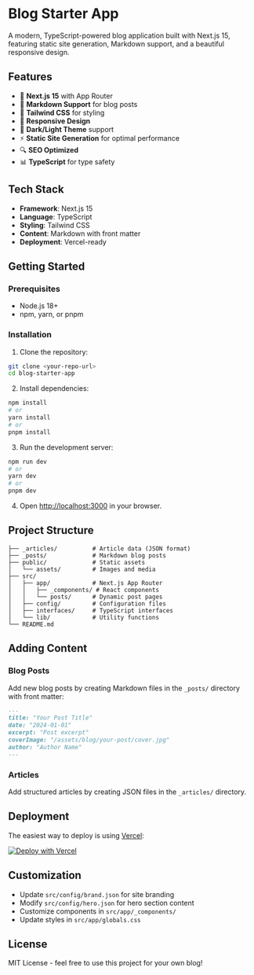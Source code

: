 # Blog Starter App

A modern, TypeScript-powered blog application built with Next.js 15, featuring static site generation, Markdown support, and a beautiful responsive design.

## Features

- 🚀 **Next.js 15** with App Router
- 📝 **Markdown Support** for blog posts
- 🎨 **Tailwind CSS** for styling
- 📱 **Responsive Design** 
- 🌙 **Dark/Light Theme** support
- ⚡ **Static Site Generation** for optimal performance
- 🔍 **SEO Optimized**
- 📊 **TypeScript** for type safety

## Tech Stack

- **Framework**: Next.js 15
- **Language**: TypeScript
- **Styling**: Tailwind CSS
- **Content**: Markdown with front matter
- **Deployment**: Vercel-ready

## Getting Started

### Prerequisites

- Node.js 18+ 
- npm, yarn, or pnpm

### Installation

1. Clone the repository:
```bash
git clone <your-repo-url>
cd blog-starter-app
```

2. Install dependencies:
```bash
npm install
# or
yarn install
# or
pnpm install
```

3. Run the development server:
```bash
npm run dev
# or
yarn dev
# or
pnpm dev
```

4. Open [http://localhost:3000](http://localhost:3000) in your browser.

## Project Structure

```
├── _articles/          # Article data (JSON format)
├── _posts/             # Markdown blog posts
├── public/             # Static assets
│   └── assets/         # Images and media
├── src/
│   ├── app/            # Next.js App Router
│   │   ├── _components/ # React components
│   │   └── posts/      # Dynamic post pages
│   ├── config/         # Configuration files
│   ├── interfaces/     # TypeScript interfaces
│   └── lib/            # Utility functions
└── README.md
```

## Adding Content

### Blog Posts
Add new blog posts by creating Markdown files in the `_posts/` directory with front matter:

```markdown
---
title: "Your Post Title"
date: "2024-01-01"
excerpt: "Post excerpt"
coverImage: "/assets/blog/your-post/cover.jpg"
author: "Author Name"
---
```

### Articles
Add structured articles by creating JSON files in the `_articles/` directory.

## Deployment

The easiest way to deploy is using [Vercel](https://vercel.com):

[![Deploy with Vercel](https://vercel.com/button)](https://vercel.com/new)

## Customization

- Update `src/config/brand.json` for site branding
- Modify `src/config/hero.json` for hero section content
- Customize components in `src/app/_components/`
- Update styles in `src/app/globals.css`

## License

MIT License - feel free to use this project for your own blog!